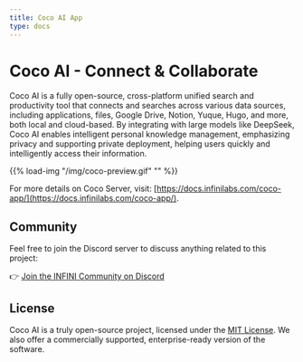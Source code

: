 ```yaml
---
title: Coco AI App
type: docs
---
```


# Coco AI - **Co**nnect & **Co**llaborate

Coco AI is a fully open-source, cross-platform unified search and productivity tool that connects and searches across various data sources, including applications, files, Google Drive, Notion, Yuque, Hugo, and more, both local and cloud-based. By integrating with large models like DeepSeek, Coco AI enables intelligent personal knowledge management, emphasizing privacy and supporting private deployment, helping users quickly and intelligently access their information.

{{% load-img "/img/coco-preview.gif" "" %}}

For more details on Coco Server, visit: [https://docs.infinilabs.com/coco-app/](https://docs.infinilabs.com/coco-app/).

## Community

Feel free to join the Discord server to discuss anything related to this project:

👉 [Join the INFINI Community on Discord](https://discord.gg/4tKTMkkvVX)


## License

Coco AI is a truly open-source project, licensed under the [MIT License](https://github.com/infinilabs/coco-app/blob/main/LICENSE).
We also offer a commercially supported, enterprise-ready version of the software.